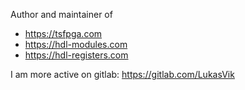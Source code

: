 Author and maintainer of

* https://tsfpga.com
* https://hdl-modules.com
* https://hdl-registers.com

I am more active on gitlab: https://gitlab.com/LukasVik
